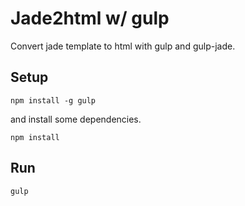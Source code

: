 # Jade2html w/ gulp

Convert jade template to html with gulp and gulp-jade.

## Setup

	npm install -g gulp

and install some dependencies.

	npm install

## Run

	gulp

